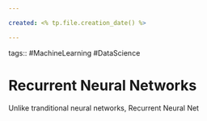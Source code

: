 ```yaml
---

created: <% tp.file.creation_date() %>

---
```

tags:: #MachineLearning #DataScience 

# Recurrent Neural Networks

Unlike tranditional neural networks, Recurrent Neural Net